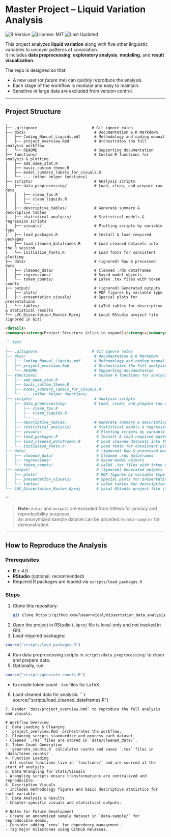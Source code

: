 # Master Project – Liquid Variation Analysis

![R Version](https://img.shields.io/badge/R-%3E%3D4.0-blue)
![License: MIT](https://img.shields.io/badge/License-MIT-green)
![Last Updated](https://img.shields.io/github/last-commit/leeannvidal/dissertation_data_analysis)

This project analyzes **liquid variation** along with five other linguistic variables to uncover patterns of covariation.  
It includes **data preprocessing**, **exploratory analysis**, **modeling**, and **result visualization**.  

The repo is designed so that:
- A new user (or *future me*) can quickly reproduce the analysis.
- Each stage of the workflow is modular and easy to maintain.
- Sensitive or large data are excluded from version control.

---

## Project Structure

```text
.
├── .gitignore                        # Git ignore rules
├── docs/                              # Documentation & R Markdown
│   ├── Coding_Manual_Liquids.pdf      # Methodology and coding manual
│   ├── project_overview.Rmd           # Orchestrates the full analysis workflow
│   └── README                         # Supporting documentation
├── functions/                         # Custom R functions for analysis & plotting
│   ├── add_name_stat.R
│   ├── basic_custom_theme.R
│   ├── model_summary_labels_for_visuals.R
│   └── ... (other helper functions)
├── scripts/                           # Analysis scripts
│   ├── data_preprocessing/            # Load, clean, and prepare raw data
│   │   ├── clean_fps.R
│   │   ├── clean_liquids.R
│   │   └── ...
│   ├── descriptive_tables/            # Generate summary & descriptive tables
│   ├── statistical_analysis/          # Statistical models & regression scripts
│   ├── visuals/                       # Plotting scripts by variable type
│   ├── load_packages.R                # Install & load required packages
│   ├── load_cleaned_dataframes.R      # Load cleaned datasets into the R session
│   └── initialize_fonts.R             # Load fonts for consistent plotting
├── data/                              # (ignored) Raw & processed data
│   ├── cleaned_data/                  # Cleaned .rds dataframes
│   ├── regressions/                   # Saved model objects
│   └── token_counts/                  # LaTeX .tex files with token counts
├── output/                            # (ignored) Generated outputs
│   ├── plots/                         # PDF figures by variable type
│   ├── presentation_visuals/          # Special plots for presentations
│   └── tables/                        # LaTeX tables for descriptive & statistical results
└── LVC_Dissertation_Master.Rproj      # Local RStudio project file (ignored in Git)
```

```markdown
<details>
<summary><strong>Project Structure (click to expand)</strong></summary>

```text
.
├── .gitignore                        # Git ignore rules
├── docs/                              # Documentation & R Markdown
│   ├── Coding_Manual_Liquids.pdf      # Methodology and coding manual
│   ├── project_overview.Rmd           # Orchestrates the full analysis workflow
│   └── README                         # Supporting documentation
├── functions/                         # Custom R functions for analysis & plotting
│   ├── add_name_stat.R
│   ├── basic_custom_theme.R
│   ├── model_summary_labels_for_visuals.R
│   └── ... (other helper functions)
├── scripts/                           # Analysis scripts
│   ├── data_preprocessing/            # Load, clean, and prepare raw data
│   │   ├── clean_fps.R
│   │   ├── clean_liquids.R
│   │   └── ...  
│   ├── descriptive_tables/            # Generate summary & descriptive tables
│   ├── statistical_analysis/          # Statistical models & regression scripts
│   ├── visuals/                        # Plotting scripts by variable type
│   ├── load_packages.R                 # Install & load required packages
│   ├── load_cleaned_dataframes.R       # Load cleaned datasets into the R session
│   └── initialize_fonts.R              # Load fonts for consistent plotting
├── data/                               # (ignored) Raw & processed data
│   ├── cleaned_data/                   # Cleaned .rds dataframes
│   ├── regressions/                    # Saved model objects
│   └── token_counts/                   # LaTeX .tex files with token counts
├── output/                             # (ignored) Generated outputs
│   ├── plots/                          # PDF figures by variable type
│   ├── presentation_visuals/           # Special plots for presentations
│   └── tables/                         # LaTeX tables for descriptive & statistical results
└── LVC_Dissertation_Master.Rproj       # Local RStudio project file (ignored in Git)
```
</details> 
```


> **Note:** `data/` and `output/` are excluded from GitHub for privacy and reproducibility purposes.  
> An anonymized sample dataset can be provided in `data-sample/` for demonstration.

---

## How to Reproduce the Analysis

### Prerequisites
- **R** ≥ 4.0
- **RStudio** (optional, recommended)
- Required R packages are loaded via `scripts/load_packages.R`

### Steps
  1. Clone this repository:
     ```bash
     git clone https://github.com/leeannvidal/dissertation_data_analysis.git
     ```
  2. Open the project in RStudio (`.Rproj` file is local-only and not tracked in Git).
  3. Load required packages:
  ```r 
  source("scripts/load_packages.R")
  ```
  4. Run data preprocessing scripts in `scripts/data_preprocessing/` to clean and prepare data.
  5. Optionally, run:
  ```r 
  source("scripts/generate_counts.R")
  ```
  - to create token count `.tex` files for LaTeX.
  6. Load cleaned data for analysis:
    ```r 
  source("scripts/load_cleaned_dataframes.R")
  ```
  7. Render `docs/project_overview.Rmd` to reproduce the full analysis and visuals.

# Workflow Overview
  1. Data Loading & Cleaning
  - `project_overview.Rmd` orchestrates the workflow.
  2. Cleaning scripts standardize and process each dataset.
  - Cleaned `.rds` files are stored in `data/cleaned_data/`.
  3. Token Count Generation
  - `generate_counts.R` calculates counts and saves `.tex` files in `data/token_counts/`.
  4. Function Loading
  - All custom functions live in `functions/` and are sourced at the start of analysis.
  5. Data Wrangling for Stats/Visuals
  - Wrangling scripts ensure transformations are centralized and reproducible.
  6. Descriptive Visuals
  - Includes methodology figures and basic descriptive statistics for each variable.
  7. Data Analysis & Results
  - Chapter-specific visuals and statistical outputs.
  
# Notes for Future Development
  - Create an anonymized sample dataset in `data-sample/` for reproducible demos.
  - Consider adding `renv` for dependency management.
  - Tag major milestones using GitHub Releases.